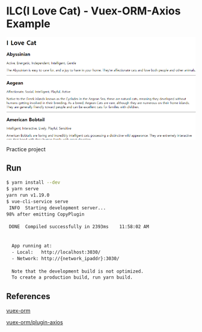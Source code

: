 # ILC(I Love Cat) - Vuex-ORM-Axios Example

![preview](docs/preview.png)

Practice project

## Run

```bash
$ yarn install --dev
$ yarn serve
yarn run v1.19.0
$ vue-cli-service serve
 INFO  Starting development server...
98% after emitting CopyPlugin

 DONE  Compiled successfully in 2393ms    11:58:02 AM


  App running at:
  - Local:   http://localhost:3030/
  - Network: http://{network_ipaddr}:3030/

  Note that the development build is not optimized.
  To create a production build, run yarn build.
```

## References

[vuex-orm](https://github.com/vuex-orm/vuex-orm)

[vuex-orm/plugin-axios](https://github.com/vuex-orm/plugin-axios)

